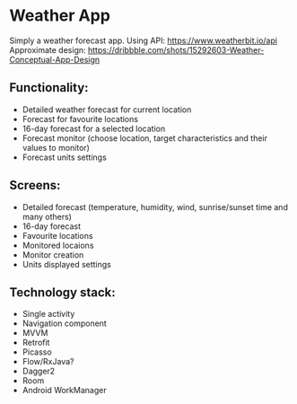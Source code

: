 # Weather App 

Simply a weather forecast app.
Using API: https://www.weatherbit.io/api
Approximate design: https://dribbble.com/shots/15292603-Weather-Conceptual-App-Design

## Functionality:

- Detailed weather forecast for current location
- Forecast for favourite locations
- 16-day forecast for a selected location
- Forecast monitor (choose location, target characteristics and their values to monitor)
- Forecast units settings

## Screens:

- Detailed forecast (temperature, humidity, wind, sunrise/sunset time and many others)
- 16-day forecast
- Favourite locations
- Monitored locaions
- Monitor creation
- Units displayed settings

## Technology stack:

- Single activity
- Navigation component
- MVVM
- Retrofit
- Picasso
- Flow/RxJava?
- Dagger2
- Room
- Android WorkManager